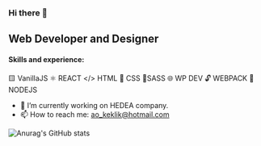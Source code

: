 ### Hi there 👋
## Web Developer and Designer

####  Skills and experience: 
🟨 VanillaJS  ⚛️ REACT </> HTML 🌈 CSS 💅SASS 🌐 WP DEV 🔓 WEBPACK 🎂 NODEJS

- 🔭 I’m currently working on HEDEA company.  
- 📫 How to reach me: ao_keklik@hotmail.com 


![Anurag's GitHub stats](https://github-readme-stats.vercel.app/api?username=AOKeklik&show_icons=true&theme=transparent)
